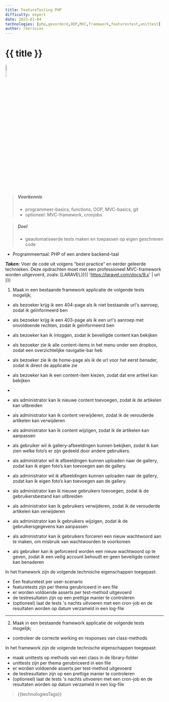 ```yaml
---
title: FeatureTesting PHP
difficulty: expert
date: 2023-01-04
technologies: [php,gevorderd,OOP,MVC,framework,featurestest,unittest]
author: rkerssies
---
```



# {{ title }}

<img src="{{ '/_assets/api/Laravel-logo.png' | url }}" style="width:10%;">

> ##### Voorkennis
> * programmeer-basics, functions, OOP, MVC-basics, git
> * optioneel: MVC-framework, cronjobs

> ##### Doel
> * geautomatiseerde tests maken en toepassen op eigen geschreven code

* Programmeertaal: PHP of een andere backend-taal

***Taken:***
Voer de code uit volgens “best practice” en eerder geleerde technieken.
Deze opdrachten moet met een professioneel MVC-framework worden uitgevoerd,
zoals: [LARAVEL]({{ 'https://laravel.com/docs/9.x' | url }})


>>>>
1. Maak in een bestaande framework applicatie de volgende tests mogelijk;
* als bezoeker krijg ik een 404-page als ik niet bestaande url's aanroep, zodat ik geïnformeerd ben
* als bezoeker krijg ik een 403-page als ik een url's aanroep met onvoldoende rechten, zodat ik geïnformeerd ben

* als bezoeker kan ik inloggen, zodat ik beveiligde content kan bekijken
* als bezoeker zie ik alle content-items in het menu onder een dropbox, zodat een overzichtelijke navigatie-bar heb
* als bezoeker zie ik de home-page als ik de url voor het eerst benader, zodat ik direct de applicatie zie
* als bezoeker kan ik een content-item kiezen, zodat dat ene artikel kan bekijken
* 
* als administrator kan ik nieuwe content toevoegen, zodat ik de artikelen kan uitbreiden
* als administrator kan ik content verwijderen, zodat ik de verouderde artikelen kan verwijderen
* als administrator kan ik content wijzigen, zodat ik de artikelen kan aanpassen

* als gebruiker wil ik gallery-afbeeldingen kunnen bekijken, zodat ik kan zien welke foto’s er zijn gedeeld door andere gebruikers.
* als administrator wil ik afbeeldingen kunnen uploaden naar de gallery, zodat kan ik eigen foto’s kan toevoegen aan de gallery.
* als administrator wil ik afbeeldingen kunnen uploaden naar de gallery, zodat kan ik eigen foto’s kan toevoegen aan de gallery.

* als administrator kan ik nieuwe gebruikers toevoegen, zodat ik de gebruikersbestand kan uitbreiden
* als administrator kan ik gebruikers verwijderen, zodat ik de verouderde artikelen kan verwijderen
* als administrator kan ik gebruikers wijzigen, zodat ik de gebruikersgegevens kan aanpassen
* als administrator kan ik gebruikers forceren een nieuw wachtwoord aan te maken, om misbruik van wachtwoorden te voorkomen
* als gebruiker kan ik geforceerd worden een nieuw wachtwoord op te geven, zodat ik een veilig account behoudt en geen beveiligde content kan benaderen

In het framework zijn de volgende technische eigenschappen toegepast:
* Een featuretest per user-scenario
* featuretests zijn per thema gerubriceerd in een file
* er worden voldoende asserts per test-method uitgevoerd
* de testresultaten zijn op een prettige manier te controleren 
* (optioneel) laat de tests 's nachts uitvoeren met een cron-job en de resultaten worden op datum verzameld in een log-file

<hr>

2. Maak in een bestaande framework applicatie de volgende tests mogelijk;
* controleer de correcte werking en responses van class-methods

In het framework zijn de volgende technische eigenschappen toegepast:
* maak unittests op methods van een class in de library-folder  
* unittests zijn per thema gerubriceerd in een file
* er worden voldoende asserts per test-method uitgevoerd
* de testresultaten zijn op een prettige manier te controleren
* (optioneel) laat de tests 's nachts uitvoeren met een cron-job en de resultaten worden op datum verzameld in een log-file

> {{technologiesTags}}
